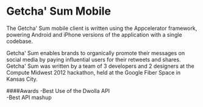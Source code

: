 Getcha' Sum Mobile
====

The Getcha' Sum mobile client is written using the Appcelerator framework, powering Android and iPhone versions of the application with a single codebase.

Getcha' Sum enables brands to organically promote their messages on social media by paying influential users for their retweets and shares.  Getcha' Sum was written by a team of 3 developers and 2 designers at the Compute Midwest 2012 hackathon, held at the Google Fiber Space in Kansas City.

####Awards
-Best Use of the Dwolla API<br/>
-Best API mashup
